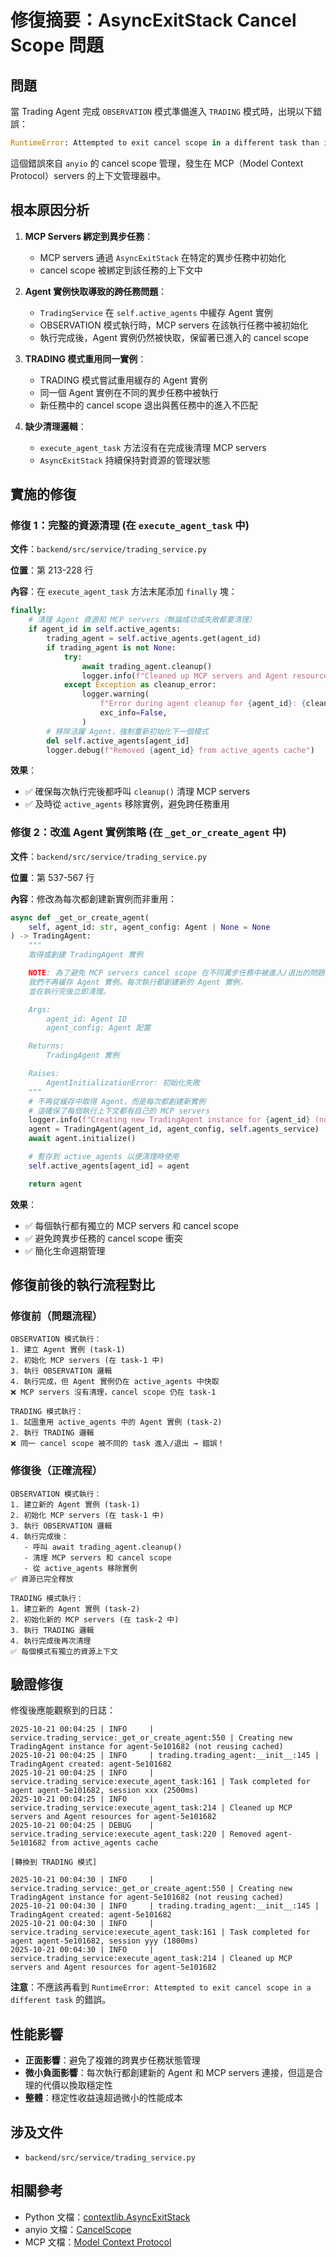 # 修復摘要：AsyncExitStack Cancel Scope 問題

## 問題

當 Trading Agent 完成 `OBSERVATION` 模式準備進入 `TRADING` 模式時，出現以下錯誤：

```python
RuntimeError: Attempted to exit cancel scope in a different task than it was entered in
```

這個錯誤來自 `anyio` 的 cancel scope 管理，發生在 MCP（Model Context Protocol）servers 的上下文管理器中。

## 根本原因分析

1. **MCP Servers 綁定到異步任務**：
   - MCP servers 通過 `AsyncExitStack` 在特定的異步任務中初始化
   - cancel scope 被綁定到該任務的上下文中

2. **Agent 實例快取導致的跨任務問題**：
   - `TradingService` 在 `self.active_agents` 中緩存 Agent 實例
   - OBSERVATION 模式執行時，MCP servers 在該執行任務中被初始化
   - 執行完成後，Agent 實例仍然被快取，保留著已進入的 cancel scope

3. **TRADING 模式重用同一實例**：
   - TRADING 模式嘗試重用緩存的 Agent 實例
   - 同一個 Agent 實例在不同的異步任務中被執行
   - 新任務中的 cancel scope 退出與舊任務中的進入不匹配

4. **缺少清理邏輯**：
   - `execute_agent_task` 方法沒有在完成後清理 MCP servers
   - `AsyncExitStack` 持續保持對資源的管理狀態

## 實施的修復

### 修復 1：完整的資源清理 (在 `execute_agent_task` 中)

**文件**：`backend/src/service/trading_service.py`

**位置**：第 213-228 行

**內容**：在 `execute_agent_task` 方法末尾添加 `finally` 塊：

```python
finally:
    # 清理 Agent 資源和 MCP servers（無論成功或失敗都要清理）
    if agent_id in self.active_agents:
        trading_agent = self.active_agents.get(agent_id)
        if trading_agent is not None:
            try:
                await trading_agent.cleanup()
                logger.info(f"Cleaned up MCP servers and Agent resources for {agent_id}")
            except Exception as cleanup_error:
                logger.warning(
                    f"Error during agent cleanup for {agent_id}: {cleanup_error}",
                    exc_info=False,
                )
        # 移除活躍 Agent，強制重新初始化下一個模式
        del self.active_agents[agent_id]
        logger.debug(f"Removed {agent_id} from active_agents cache")
```

**效果**：

- ✅ 確保每次執行完後都呼叫 `cleanup()` 清理 MCP servers
- ✅ 及時從 `active_agents` 移除實例，避免跨任務重用

### 修復 2：改進 Agent 實例策略 (在 `_get_or_create_agent` 中)

**文件**：`backend/src/service/trading_service.py`

**位置**：第 537-567 行

**內容**：修改為每次都創建新實例而非重用：

```python
async def _get_or_create_agent(
    self, agent_id: str, agent_config: Agent | None = None
) -> TradingAgent:
    """
    取得或創建 TradingAgent 實例

    NOTE: 為了避免 MCP servers cancel scope 在不同異步任務中被進入/退出的問題，
    我們不再緩存 Agent 實例。每次執行都創建新的 Agent 實例，
    並在執行完後立即清理。

    Args:
        agent_id: Agent ID
        agent_config: Agent 配置

    Returns:
        TradingAgent 實例

    Raises:
        AgentInitializationError: 初始化失敗
    """
    # 不再從緩存中取得 Agent，而是每次都創建新實例
    # 這確保了每個執行上下文都有自己的 MCP servers
    logger.info(f"Creating new TradingAgent instance for {agent_id} (not reusing cached)")
    agent = TradingAgent(agent_id, agent_config, self.agents_service)
    await agent.initialize()

    # 暫存到 active_agents 以便清理時使用
    self.active_agents[agent_id] = agent

    return agent
```

**效果**：

- ✅ 每個執行都有獨立的 MCP servers 和 cancel scope
- ✅ 避免跨異步任務的 cancel scope 衝突
- ✅ 簡化生命週期管理

## 修復前後的執行流程對比

### 修復前（問題流程）

```text
OBSERVATION 模式執行：
1. 建立 Agent 實例 (task-1)
2. 初始化 MCP servers (在 task-1 中)
3. 執行 OBSERVATION 邏輯
4. 執行完成，但 Agent 實例仍在 active_agents 中快取
❌ MCP servers 沒有清理，cancel scope 仍在 task-1

TRADING 模式執行：
1. 試圖重用 active_agents 中的 Agent 實例 (task-2)
2. 執行 TRADING 邏輯
❌ 同一 cancel scope 被不同的 task 進入/退出 → 錯誤！
```

### 修復後（正確流程）

```text
OBSERVATION 模式執行：
1. 建立新的 Agent 實例 (task-1)
2. 初始化 MCP servers (在 task-1 中)
3. 執行 OBSERVATION 邏輯
4. 執行完成後：
   - 呼叫 await trading_agent.cleanup()
   - 清理 MCP servers 和 cancel scope
   - 從 active_agents 移除實例
✅ 資源已完全釋放

TRADING 模式執行：
1. 建立新的 Agent 實例 (task-2)
2. 初始化新的 MCP servers (在 task-2 中)
3. 執行 TRADING 邏輯
4. 執行完成後再次清理
✅ 每個模式有獨立的資源上下文
```

## 驗證修復

修復後應能觀察到的日誌：

```text
2025-10-21 00:04:25 | INFO     | service.trading_service:_get_or_create_agent:550 | Creating new TradingAgent instance for agent-5e101682 (not reusing cached)
2025-10-21 00:04:25 | INFO     | trading.trading_agent:__init__:145 | TradingAgent created: agent-5e101682
2025-10-21 00:04:25 | INFO     | service.trading_service:execute_agent_task:161 | Task completed for agent agent-5e101682, session xxx (2500ms)
2025-10-21 00:04:25 | INFO     | service.trading_service:execute_agent_task:214 | Cleaned up MCP servers and Agent resources for agent-5e101682
2025-10-21 00:04:25 | DEBUG    | service.trading_service:execute_agent_task:220 | Removed agent-5e101682 from active_agents cache

[轉換到 TRADING 模式]

2025-10-21 00:04:30 | INFO     | service.trading_service:_get_or_create_agent:550 | Creating new TradingAgent instance for agent-5e101682 (not reusing cached)
2025-10-21 00:04:30 | INFO     | trading.trading_agent:__init__:145 | TradingAgent created: agent-5e101682
2025-10-21 00:04:30 | INFO     | service.trading_service:execute_agent_task:161 | Task completed for agent agent-5e101682, session yyy (1800ms)
2025-10-21 00:04:30 | INFO     | service.trading_service:execute_agent_task:214 | Cleaned up MCP servers and Agent resources for agent-5e101682
```

**注意**：不應該再看到 `RuntimeError: Attempted to exit cancel scope in a different task` 的錯誤。

## 性能影響

- **正面影響**：避免了複雜的跨異步任務狀態管理
- **微小負面影響**：每次執行都創建新的 Agent 和 MCP servers 連接，但這是合理的代價以換取穩定性
- **整體**：穩定性收益遠超過微小的性能成本

## 涉及文件

- `backend/src/service/trading_service.py`

## 相關參考

- Python 文檔：[contextlib.AsyncExitStack](https://docs.python.org/3/library/contextlib.html#contextlib.AsyncExitStack)
- anyio 文檔：[CancelScope](https://anyio.readthedocs.io/en/stable/basics.html#cancellation)
- MCP 文檔：[Model Context Protocol](https://modelcontextprotocol.io)
